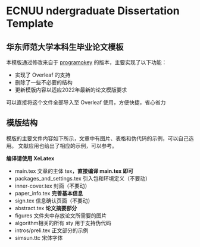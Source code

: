 # ECNUU ndergraduate Dissertation Template

## 华东师范大学本科生毕业论文模板

本模版通过修改来自于 [programokey](https://github.com/programokey/ECNUUndergraduateDissertationTemplate) 的版本，主要实现了以下功能：

* 实现了 Overleaf 的支持
* 删除了一些不必要的结构
* 更新模版内容以适应2022年最新的论文模版要求

可以直接将这个文件全部导入至 Overleaf 使用，方便快捷，省心省力

## 模版结构

模版的主要文件内容如下所示，文章中有图片、表格和伪代码的示例，可以自己选用。
文献应用也给出了相应的示例，可以参考。

**编译请使用 XeLatex**

* main.tex 文章的主体 tex，**直接编译 main.tex 即可**
* packages_and_settings.tex 引入包和环境定义（不要动）
* inner-cover.tex 封面（不要动）
* paper_info.tex **完善基本信息**
* sign.tex 信息确认页面（不要动）
* abstract.tex **论文摘要部分**
* figures 文件夹中存放论文所需要的图片
* algorithm相关的所有 sty 用于支持伪代码
* intros/preli.tex 正文部分的示例
* simsun.ttc 宋体字体
